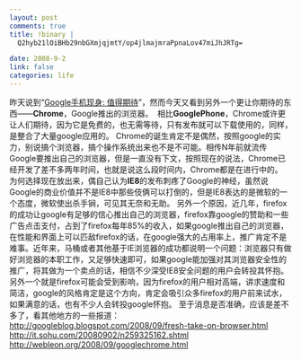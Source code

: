 ```yaml
--- 
layout: post
comments: true
title: !binary |
  Q2hyb21lOiBHb29nbGXmjqjmtY/op4jlmajmraPpnaLov47miJhJRTg=

date: 2008-9-2
link: false
categories: life
---
```

昨天说到“<a href="http://iceskysl.1sters.com/?action=show&amp;id=375">Google手机现身: 值得期待</a>”，然而今天又看到另外一个更让你期待的东西——<strong>Chrome</strong>，Google推出的浏览器。
<img src="http://lh3.ggpht.com/webleon/SLwapYIl7WI/AAAAAAAABhg/_t6wAvmMKfw/s400/google-chrome.png" alt="" />
相比<strong>GooglePhone</strong>，Chrome或许更让人们期待，因为它是免费的，也无需等待，只有发布就可以下载使用的，同样，是整合了大量google应用的。
Chrome的诞生肯定不是偶然，按照google的实力，别说搞个浏览器，搞个操作系统出来也不是不可能。相传N年前就流传Google要推出自己的浏览器，但是一直没有下文，按照现在的说法，Chrome已经开发了差不多两年时间，也就是说这么段时间内，Chrome都是在进行中的。
为何选择现在放出来，偶自己认为<strong>IE8</strong>的发布刺疼了Google的神经，虽然说Google的商业价值并不是IE8中那些伎俩可以打倒的，但是IE8表达的是微软的一个态度，微软使出杀手锏，可见其无奈和无助。
另外一个原因，近几年，firefox的成功让google有足够的信心推出自己的浏览器，firefox靠google的赞助和一些广告点击支付，占到了firefox每年85%的收入，如果google推出自己的浏览器，在性能和界面上可以匹敌firefox的话，在google强大的占用率上，推广肯定不是难事。近年来，马桶或者其他基于IE浏览器的成功都说明一个问题：浏览器只有做好浏览器的本职工作，又足够快速即可，如果google能加强对其浏览器安全性的推广，将其做为一个卖点的话，相信不少深受IE8安全问题的用户会转投其怀抱。
另外一个就是firefox可能会受到影响，因为firefox的用户相对高端，讲求速度和简洁，google的风格肯定是这个方向，肯定会吸引众多firefox的用户前来试水，如果满意的话，也有不少人会转投google怀抱。
至于消息是否准确，应该是差不多了，看其他地方的一些报道：
http://googleblog.blogspot.com/2008/09/fresh-take-on-browser.html
http://it.sohu.com/20080902/n259325162.shtml
http://webleon.org/2008/09/googlechrome.html
